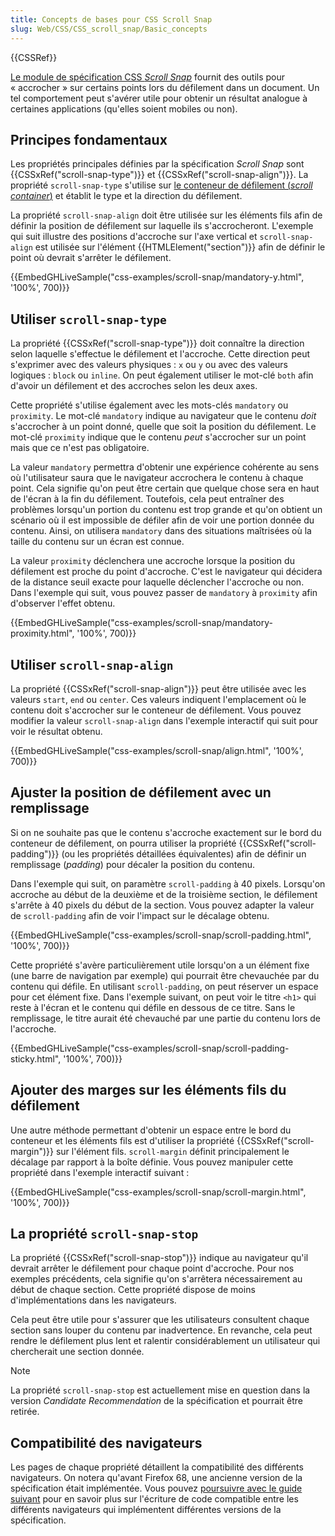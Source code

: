 ```yaml
---
title: Concepts de bases pour CSS Scroll Snap
slug: Web/CSS/CSS_scroll_snap/Basic_concepts
---
```


{{CSSRef}}

[Le module de spécification CSS _Scroll Snap_](https://drafts.csswg.org/css-scroll-snap-1/) fournit des outils pour «&nbsp;accrocher&nbsp;» sur certains points lors du défilement dans un document. Un tel comportement peut s'avérer utile pour obtenir un résultat analogue à certaines applications (qu'elles soient mobiles ou non).

## Principes fondamentaux

Les propriétés principales définies par la spécification _Scroll Snap_ sont {{CSSxRef("scroll-snap-type")}} et {{CSSxRef("scroll-snap-align")}}. La propriété `scroll-snap-type` s'utilise sur [le conteneur de défilement (_scroll container_)](/fr/docs/Glossary/Scroll_container) et établit le type et la direction du défilement.

La propriété `scroll-snap-align` doit être utilisée sur les éléments fils afin de définir la position de défilement sur laquelle ils s'accrocheront. L'exemple qui suit illustre des positions d'accroche sur l'axe vertical et `scroll-snap-align` est utilisée sur l'élément {{HTMLElement("section")}} afin de définir le point où devrait s'arrêter le défilement.

{{EmbedGHLiveSample("css-examples/scroll-snap/mandatory-y.html", '100%', 700)}}

## Utiliser `scroll-snap-type`

La propriété {{CSSxRef("scroll-snap-type")}} doit connaître la direction selon laquelle s'effectue le défilement et l'accroche. Cette direction peut s'exprimer avec des valeurs physiques : `x` ou `y` ou avec des valeurs logiques : `block` ou `inline`. On peut également utiliser le mot-clé `both` afin d'avoir un défilement et des accroches selon les deux axes.

Cette propriété s'utilise également avec les mots-clés `mandatory` ou `proximity`. Le mot-clé `mandatory` indique au navigateur que le contenu _doit_ s'accrocher à un point donné, quelle que soit la position du défilement. Le mot-clé `proximity` indique que le contenu _peut_ s'accrocher sur un point mais que ce n'est pas obligatoire.

La valeur `mandatory` permettra d'obtenir une expérience cohérente au sens où l'utilisateur saura que le navigateur accrochera le contenu à chaque point. Cela signifie qu'on peut être certain que quelque chose sera en haut de l'écran à la fin du défilement. Toutefois, cela peut entraîner des problèmes lorsqu'un portion du contenu est trop grande et qu'on obtient un scénario où il est impossible de défiler afin de voir une portion donnée du contenu. Ainsi, on utilisera `mandatory` dans des situations maîtrisées où la taille du contenu sur un écran est connue.

La valeur `proximity` déclenchera une accroche lorsque la position du défilement est proche du point d'accroche. C'est le navigateur qui décidera de la distance seuil exacte pour laquelle déclencher l'accroche ou non. Dans l'exemple qui suit, vous pouvez passer de `mandatory` à `proximity` afin d'observer l'effet obtenu.

{{EmbedGHLiveSample("css-examples/scroll-snap/mandatory-proximity.html", '100%', 700)}}

## Utiliser `scroll-snap-align`

La propriété {{CSSxRef("scroll-snap-align")}} peut être utilisée avec les valeurs `start`, `end` ou `center`. Ces valeurs indiquent l'emplacement où le contenu doit s'accrocher sur le conteneur de défilement. Vous pouvez modifier la valeur `scroll-snap-align` dans l'exemple interactif qui suit pour voir le résultat obtenu.

{{EmbedGHLiveSample("css-examples/scroll-snap/align.html", '100%', 700)}}

## Ajuster la position de défilement avec un remplissage

Si on ne souhaite pas que le contenu s'accroche exactement sur le bord du conteneur de défilement, on pourra utiliser la propriété {{CSSxRef("scroll-padding")}} (ou les propriétés détaillées équivalentes) afin de définir un remplissage (_padding_) pour décaler la position du contenu.

Dans l'exemple qui suit, on paramètre `scroll-padding` à 40 pixels. Lorsqu'on accroche au début de la deuxième et de la troisième section, le défilement s'arrête à 40 pixels du début de la section. Vous pouvez adapter la valeur de `scroll-padding` afin de voir l'impact sur le décalage obtenu.

{{EmbedGHLiveSample("css-examples/scroll-snap/scroll-padding.html", '100%', 700)}}

Cette propriété s'avère particulièrement utile lorsqu'on a un élément fixe (une barre de navigation par exemple) qui pourrait être chevauchée par du contenu qui défile. En utilisant `scroll-padding`, on peut réserver un espace pour cet élément fixe. Dans l'exemple suivant, on peut voir le titre `<h1>` qui reste à l'écran et le contenu qui défile en dessous de ce titre. Sans le remplissage, le titre aurait été chevauché par une partie du contenu lors de l'accroche.

{{EmbedGHLiveSample("css-examples/scroll-snap/scroll-padding-sticky.html", '100%', 700)}}

## Ajouter des marges sur les éléments fils du défilement

Une autre méthode permettant d'obtenir un espace entre le bord du conteneur et les éléments fils est d'utiliser la propriété {{CSSxRef("scroll-margin")}} sur l'élément fils. `scroll-margin` définit principalement le décalage par rapport à la boîte définie. Vous pouvez manipuler cette propriété dans l'exemple interactif suivant :

{{EmbedGHLiveSample("css-examples/scroll-snap/scroll-margin.html", '100%', 700)}}

## La propriété `scroll-snap-stop`

La propriété {{CSSxRef("scroll-snap-stop")}} indique au navigateur qu'il devrait arrêter le défilement pour chaque point d'accroche. Pour nos exemples précédents, cela signifie qu'on s'arrêtera nécessairement au début de chaque section. Cette propriété dispose de moins d'implémentations dans les navigateurs.

Cela peut être utile pour s'assurer que les utilisateurs consultent chaque section sans louper du contenu par inadvertence. En revanche, cela peut rendre le défilement plus lent et ralentir considérablement un utilisateur qui chercherait une section donnée.

> [!NOTE]
> La propriété `scroll-snap-stop` est actuellement mise en question dans la version _Candidate Recommendation_ de la spécification et pourrait être retirée.

## Compatibilité des navigateurs

Les pages de chaque propriété détaillent la compatibilité des différents navigateurs. On notera qu'avant Firefox 68, une ancienne version de la spécification était implémentée. Vous pouvez [poursuivre avec le guide suivant](/fr/docs/Web/CSS/CSS_scroll_snap) pour en savoir plus sur l'écriture de code compatible entre les différents navigateurs qui implémentent différentes versions de la spécification.
